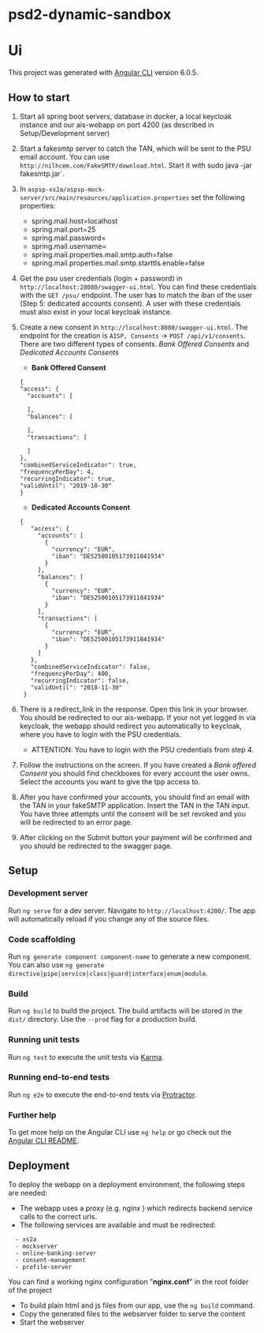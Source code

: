 # psd2-dynamic-sandbox

# Ui

This project was generated with [Angular CLI](https://github.com/angular/angular-cli) version 6.0.5.

## How to start
1. Start all spring boot servers, database in docker, a local keycloak instance and our ais-webapp on port 4200 (as described in Setup/Development server)
2. Start a fakesmtp server to catch the TAN, which will be sent to the PSU email account. You can use `http://nilhcem.com/FakeSMTP/download.html`. Start it with sudo java -jar fakesmtp.jar`.
3. In `aspsp-xs2a/aspsp-mock-server/src/main/resources/application.properties` set the following properties:
    - spring.mail.host=localhost
    - spring.mail.port=25
    - spring.mail.password=
    - spring.mail.username=
    - spring.mail.properties.mail.smtp.auth=false
    - spring.mail.properties.mail.smtp.starttls.enable=false
4. Get the psu user credentials (login + password) in `http://localhost:28080/swagger-ui.html`. You can find these credentials with the `GET /psu/` endpoint. The user has to match the iban of the user (Step 5: dedicated accounts consent). A user with these credentials must also exist in your local keycloak instance.
5. Create a new consent in `http://localhost:8080/swagger-ui.html`. The endpoint for the creation is `AISP, Consents` -> `POST /api/v1/consents`. There are two different types of consents. *Bank Offered Consents* and *Dedicated Accounts Consents*
    - **Bank Offered Consent**
    ```
    {
    "access": {
      "accounts": [
    
      ],
      "balances": [
    
      ],
      "transactions": [
    
      ]
    },
    "combinedServiceIndicator": true,
    "frequencyPerDay": 4,
    "recurringIndicator": true,
    "validUntil": "2019-10-30"
    }
    ```
   - **Dedicated Accounts Consent**
   ```
   {
      "access": {
        "accounts": [
          {
            "currency": "EUR",
            "iban": "DE52500105173911841934"
          }
        ],
        "balances": [
          {
            "currency": "EUR",
            "iban": "DE52500105173911841934"
          }
        ],
        "transactions": [
          {
            "currency": "EUR",
            "iban": "DE52500105173911841934"
          }
        ]
      },
      "combinedServiceIndicator": false,
      "frequencyPerDay": 400,
      "recurringIndicator": false,
      "validUntil": "2018-11-30"
    }
   ```

6. There is a redirect_link in the response. Open this link in your browser. You should be redirected to our ais-webapp. If your not yet logged in via keycloak, the webapp should redirect you automatically to keycloak, where you have to login with the PSU credentials.
    - ATTENTION: You have to login with the PSU credentials from step 4. 
7. Follow the instructions on the screen. If you have created a *Bank offered Consent* you should find checkboxes for every account the user owns. Select the accounts you want to give the tpp access to.
8. After you have confirmed your accounts, you should find an email with the TAN in your fakeSMTP application. Insert the TAN in the TAN input. You have three attempts until the consent will be set revoked and you will be redirected to an error page.
9. After clicking on the Submit button your payment will be confirmed and you should be redirected to the swagger page.
    

## Setup

### Development server

Run `ng serve` for a dev server. Navigate to `http://localhost:4200/`. The app will automatically reload if you change any of the source files.

### Code scaffolding

Run `ng generate component component-name` to generate a new component. You can also use `ng generate directive|pipe|service|class|guard|interface|enum|module`.

### Build

Run `ng build` to build the project. The build artifacts will be stored in the `dist/` directory. Use the `--prod` flag for a production build.

### Running unit tests

Run `ng test` to execute the unit tests via [Karma](https://karma-runner.github.io).

### Running end-to-end tests

Run `ng e2e` to execute the end-to-end tests via [Protractor](http://www.protractortest.org/).

### Further help

To get more help on the Angular CLI use `ng help` or go check out the [Angular CLI README](https://github.com/angular/angular-cli/blob/master/README.md).

## Deployment
To deploy the webapp on a deployment environment, the following steps are needed:
- The webapp uses a proxy (e.g. nginx ) which redirects backend service calls to the correct urls.
- The following services are available and must be redirected: 
``` 
  - xs2a
  - mockserver
  - online-banking-server
  - consent-management
  - profile-server
  ```
  You can find a working nginx configuration "**nginx.conf**" in the root folder of the project

- To build plain html and js files from our app, use the `ng build` command.
- Copy the generated files to the webserver folder to serve the content
- Start the webserver
